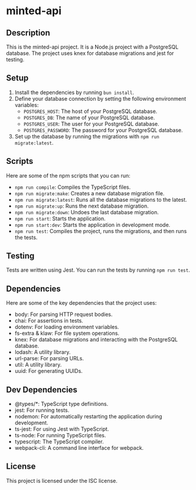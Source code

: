 # minted-api

## Description

This is the minted-api project. It is a Node.js project with a PostgreSQL database. The project uses knex for database migrations and jest for testing.

## Setup

1. Install the dependencies by running `bun install`.
2. Define your database connection by setting the following environment variables:
   - `POSTGRES_HOST`: The host of your PostgreSQL database.
   - `POSTGRES_DB`: The name of your PostgreSQL database.
   - `POSTGRES_USER`: The user for your PostgreSQL database.
   - `POSTGRES_PASSWORD`: The password for your PostgreSQL database.
3. Set up the database by running the migrations with `npm run migrate:latest`.

## Scripts

Here are some of the npm scripts that you can run:

- `npm run compile`: Compiles the TypeScript files.
- `npm run migrate:make`: Creates a new database migration file.
- `npm run migrate:latest`: Runs all the database migrations to the latest.
- `npm run migrate:up`: Runs the next database migration.
- `npm run migrate:down`: Undoes the last database migration.
- `npm run start`: Starts the application.
- `npm run start:dev`: Starts the application in development mode.
- `npm run test`: Compiles the project, runs the migrations, and then runs the tests.

## Testing

Tests are written using Jest. You can run the tests by running `npm run test`.

## Dependencies

Here are some of the key dependencies that the project uses:

- body: For parsing HTTP request bodies.
- chai: For assertions in tests.
- dotenv: For loading environment variables.
- fs-extra & klaw: For file system operations.
- knex: For database migrations and interacting with the PostgreSQL database.
- lodash: A utility library.
- url-parse: For parsing URLs.
- util: A utility library.
- uuid: For generating UUIDs.

## Dev Dependencies

- @types/*: TypeScript type definitions.
- jest: For running tests.
- nodemon: For automatically restarting the application during development.
- ts-jest: For using Jest with TypeScript.
- ts-node: For running TypeScript files.
- typescript: The TypeScript compiler.
- webpack-cli: A command line interface for webpack.

## License

This project is licensed under the ISC license.
